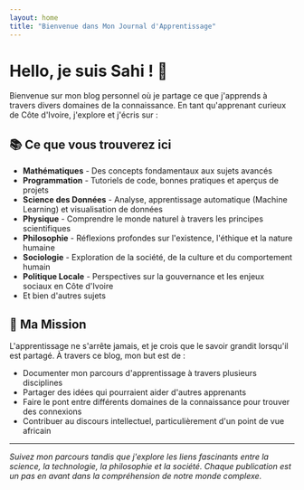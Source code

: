 ```yaml
---
layout: home
title: "Bienvenue dans Mon Journal d'Apprentissage"
---
```


# Hello, je suis Sahi ! 👋

Bienvenue sur mon blog personnel où je partage ce que j'apprends à travers divers domaines de la connaissance. En tant qu'apprenant curieux de Côte d'Ivoire, j'explore et j'écris sur :

## 📚 Ce que vous trouverez ici

- **Mathématiques** - Des concepts fondamentaux aux sujets avancés
- **Programmation** - Tutoriels de code, bonnes pratiques et aperçus de projets
- **Science des Données** - Analyse, apprentissage automatique (Machine Learning) et visualisation de données
- **Physique** - Comprendre le monde naturel à travers les principes scientifiques
- **Philosophie** - Réflexions profondes sur l'existence, l'éthique et la nature humaine
- **Sociologie** - Exploration de la société, de la culture et du comportement humain
- **Politique Locale** - Perspectives sur la gouvernance et les enjeux sociaux en Côte d'Ivoire
- Et bien d'autres sujets

## 🌟 Ma Mission

L'apprentissage ne s'arrête jamais, et je crois que le savoir grandit lorsqu'il est partagé. À travers ce blog, mon but est de :

- Documenter mon parcours d'apprentissage à travers plusieurs disciplines
- Partager des idées qui pourraient aider d'autres apprenants
- Faire le pont entre différents domaines de la connaissance pour trouver des connexions
- Contribuer au discours intellectuel, particulièrement d'un point de vue africain

---

*Suivez mon parcours tandis que j'explore les liens fascinants entre la science, la technologie, la philosophie et la société. Chaque publication est un pas en avant dans la compréhension de notre monde complexe.*

